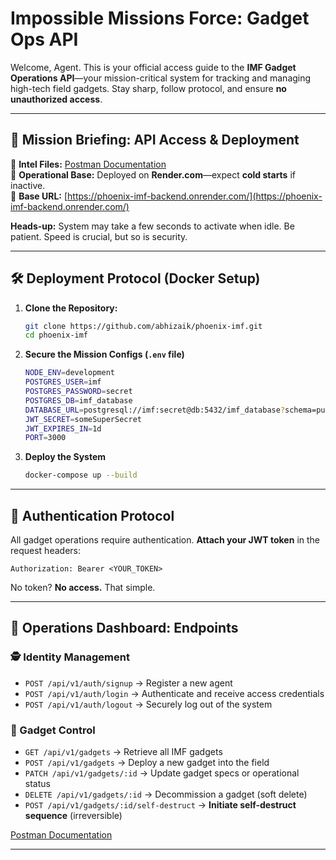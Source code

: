 # **Impossible Missions Force: Gadget Ops API**  

Welcome, Agent. This is your official access guide to the **IMF Gadget Operations API**—your mission-critical system for tracking and managing high-tech field gadgets. Stay sharp, follow protocol, and ensure **no unauthorized access**.  

---

## **📜 Mission Briefing: API Access & Deployment**  

🔹 **Intel Files:** [Postman Documentation](https://documenter.getpostman.com/view/41653874/2sAYX3phYR)  
🔹 **Operational Base:** Deployed on **Render.com**—expect **cold starts** if inactive.  
🔹 **Base URL:** [https://phoenix-imf-backend.onrender.com/](https://phoenix-imf-backend.onrender.com/)  

 **Heads-up:** System may take a few seconds to activate when idle. Be patient. Speed is crucial, but so is security.  

---

## **🛠️ Deployment Protocol (Docker Setup)**  

1. **Clone the Repository:**  
   ```sh
   git clone https://github.com/abhizaik/phoenix-imf.git
   cd phoenix-imf
   ```

2. **Secure the Mission Configs (`.env` file)**  
   ```sh
   NODE_ENV=development
   POSTGRES_USER=imf
   POSTGRES_PASSWORD=secret
   POSTGRES_DB=imf_database
   DATABASE_URL=postgresql://imf:secret@db:5432/imf_database?schema=public
   JWT_SECRET=someSuperSecret
   JWT_EXPIRES_IN=1d
   PORT=3000
   ```

3. **Deploy the System**  
   ```sh
   docker-compose up --build
   ```


---

## **🔐 Authentication Protocol**  

All gadget operations require authentication. **Attach your JWT token** in the request headers:  
```http
Authorization: Bearer <YOUR_TOKEN>
```
No token? **No access.** That simple.

---

## **📡 Operations Dashboard: Endpoints**  

### **🕵️ Identity Management**
- `POST /api/v1/auth/signup` → Register a new agent  
- `POST /api/v1/auth/login` → Authenticate and receive access credentials  
- `POST /api/v1/auth/logout` → Securely log out of the system  

### **🔧 Gadget Control**
- `GET /api/v1/gadgets` → Retrieve all IMF gadgets  
- `POST /api/v1/gadgets` → Deploy a new gadget into the field  
- `PATCH /api/v1/gadgets/:id` → Update gadget specs or operational status  
- `DELETE /api/v1/gadgets/:id` → Decommission a gadget (soft delete)  
- `POST /api/v1/gadgets/:id/self-destruct` → **Initiate self-destruct sequence** (irreversible)  


[Postman Documentation](https://documenter.getpostman.com/view/41653874/2sAYX3phYR)  

---

